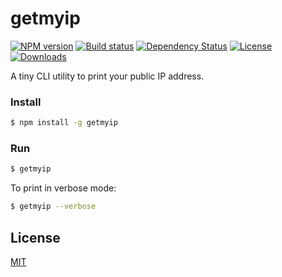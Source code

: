 # getmyip

[![NPM version][npm-image]][npm-url]
[![Build status][travis-image]][travis-url]
[![Dependency Status][david-image]][david-url]
[![License][license-image]][license-url]
[![Downloads][downloads-image]][downloads-url]

A tiny CLI utility to print your public IP address.

### Install

```sh
$ npm install -g getmyip
```

### Run

```sh
$ getmyip
```

To print in verbose mode:

```sh
$ getmyip --verbose
```

## License

[MIT](LICENSE)

[npm-image]: https://img.shields.io/npm/v/getmyip.svg?style=flat-square
[npm-url]: https://npmjs.org/package/getmyip
[github-tag]: http://img.shields.io/github/tag/Praseetha-KR/getmyip.svg?style=flat-square
[github-url]: https://github.com/Praseetha-KR/getmyip/tags
[travis-image]: https://img.shields.io/travis/Praseetha-KR/getmyip.svg?style=flat-square
[travis-url]: https://travis-ci.org/Praseetha-KR/getmyip
[license-image]: http://img.shields.io/npm/l/getmyip.svg?style=flat-square
[license-url]: LICENSE
[downloads-image]: http://img.shields.io/npm/dm/getmyip.svg?style=flat-square
[downloads-url]: https://npmjs.org/package/getmyip
[david-image]: http://img.shields.io/david/Praseetha-KR/getmyip.svg?style=flat-square
[david-url]: https://david-dm.org/Praseetha-KR/getmyip
